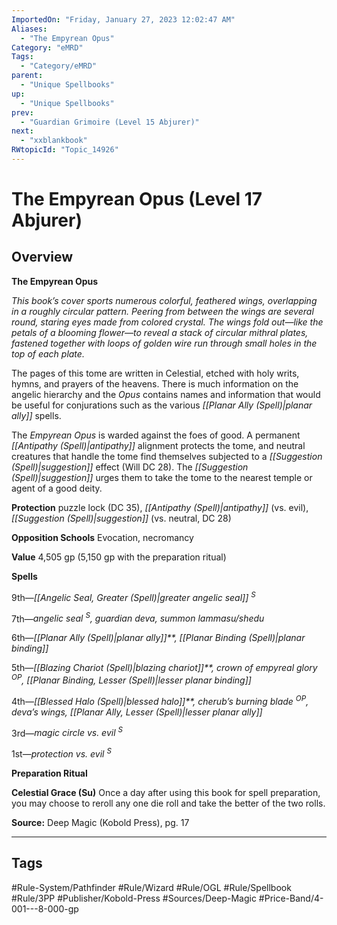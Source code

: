 ```yaml
---
ImportedOn: "Friday, January 27, 2023 12:02:47 AM"
Aliases:
  - "The Empyrean Opus"
Category: "eMRD"
Tags:
  - "Category/eMRD"
parent:
  - "Unique Spellbooks"
up:
  - "Unique Spellbooks"
prev:
  - "Guardian Grimoire (Level 15 Abjurer)"
next:
  - "xxblankbook"
RWtopicId: "Topic_14926"
---
```

# The Empyrean Opus (Level 17 Abjurer)
## Overview
**The Empyrean Opus** 

*This book’s cover sports numerous colorful, feathered wings, overlapping in a roughly circular pattern. Peering from between the wings are several round, staring eyes made from colored crystal. The wings fold out—like the petals of a blooming flower—to reveal a stack of circular mithral plates, fastened together with loops of golden wire run through small holes in the top of each plate.* 

The pages of this tome are written in Celestial, etched with holy writs, hymns, and prayers of the heavens. There is much information on the angelic hierarchy and the *Opus* contains names and information that would be useful for conjurations such as the various *[[Planar Ally (Spell)|planar ally]]* spells. 

The *Empyrean Opus* is warded against the foes of good. A permanent *[[Antipathy (Spell)|antipathy]]* alignment protects the tome, and neutral creatures that handle the tome find themselves subjected to a *[[Suggestion (Spell)|suggestion]]* effect (Will DC 28). The *[[Suggestion (Spell)|suggestion]]* urges them to take the tome to the nearest temple or agent of a good deity. 

**Protection** puzzle lock (DC 35), *[[Antipathy (Spell)|antipathy]]* (vs. evil), *[[Suggestion (Spell)|suggestion]]* (vs. neutral, DC 28) 

**Opposition Schools** Evocation, necromancy 

**Value** 4,505 gp (5,150 gp with the preparation ritual) 

**Spells** 

9th—*[[Angelic Seal, Greater (Spell)|greater angelic seal]]* *<sup>S</sup>* 

7th—*angelic seal <sup>S</sup>, guardian deva, summon lammasu/shedu* 

6th—*[[Planar Ally (Spell)|planar ally]]**,* *[[Planar Binding (Spell)|planar binding]]* 

5th—*[[Blazing Chariot (Spell)|blazing chariot]]**, crown of empyreal glory <sup>OP</sup>,* *[[Planar Binding, Lesser (Spell)|lesser planar binding]]* 

4th—*[[Blessed Halo (Spell)|blessed halo]]**, cherub’s burning blade <sup>OP</sup>, deva’s wings,* *[[Planar Ally, Lesser (Spell)|lesser planar ally]]* 

3rd—*magic circle vs. evil <sup>S</sup>* 

1st—*protection vs. evil <sup>S</sup>* 

**Preparation Ritual**

**Celestial Grace (Su)** Once a day after using this book for spell preparation, you may choose to reroll any one die roll and take the better of the two rolls.  

**Source:** Deep Magic (Kobold Press), pg. 17


---
## Tags
#Rule-System/Pathfinder #Rule/Wizard #Rule/OGL #Rule/Spellbook #Rule/3PP #Publisher/Kobold-Press #Sources/Deep-Magic #Price-Band/4-001---8-000-gp

